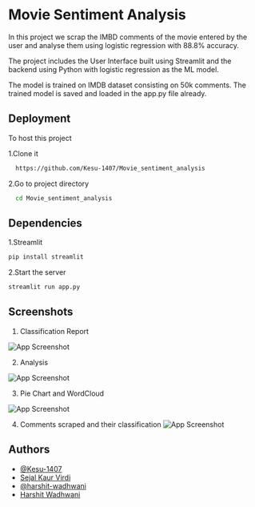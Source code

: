 
# Movie Sentiment Analysis

In this project we scrap the IMBD comments of the movie entered by the user and analyse them using logistic regression with 88.8% accuracy.

The project includes the User Interface built using Streamlit and the backend using Python with logistic regression as the ML model.

The model is trained on IMDB dataset consisting on 50k comments. The trained model is saved and loaded in the app.py file already. 


## Deployment

To host this project

1.Clone it

```bash
  https://github.com/Kesu-1407/Movie_sentiment_analysis
```
2.Go to project directory

```bash
  cd Movie_sentiment_analysis
```


## Dependencies

1.Streamlit

```bash
pip install streamlit
```

2.Start the server
```bash
streamlit run app.py
```
## Screenshots

1. Classification Report

![App Screenshot](https://github.com/Kesu-1407/Movie_sentiment_analysis/blob/main/classification_report.jpeg?raw=true)

2. Analysis

![App Screenshot](https://github.com/Kesu-1407/Movie_sentiment_analysis/blob/main/analysis.jpeg?raw=true)

3. Pie Chart and WordCloud

![App Screenshot](https://github.com/Kesu-1407/Movie_sentiment_analysis/blob/main/wordcloud.jpeg?raw=true)

4. Comments scraped and their classification
![App Screenshot](https://github.com/Kesu-1407/Movie_sentiment_analysis/blob/main/comments.jpeg?raw=true)
 

## Authors

- [@Kesu-1407](https://www.github.com/Kesu-1407)
- [Sejal Kaur Virdi](https://www.linkedin.com/in/sejal-kaur-virdi)
- [@harshit-wadhwani](https://github.com/harshit-wadhwani)
- [Harshit Wadhwani](https://www.linkedin.com/in/harshitwadhwani/)
